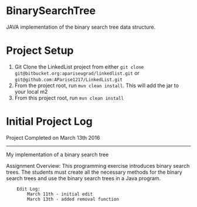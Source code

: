 # BinarySearchTree
JAVA implementation of the binary search tree data structure.

# Project Setup

1) Git Clone the LinkedList project from either `git clone git@bitbucket.org:apariseugrad/linkedlist.git`
or `git@github.com:AParise1217/LinkedList.git`
2) From the project root, run `mvn clean install`. This will add the jar to your local m2
3) From this project root, run `mvn clean install`



# Initial Project Log

Project Completed on March 13th 2016

------------------------------------------

 My implementation of a binary search tree
  
 Assignment Overview:
 This programming exercise introduces binary search trees. 
 The students must create all the necessary methods for the binary search trees 
 and use the binary search trees in a Java program.
  
  		Edit Log:
  			March 11th - initial edit
  			March 13th - added removal function
  
  
